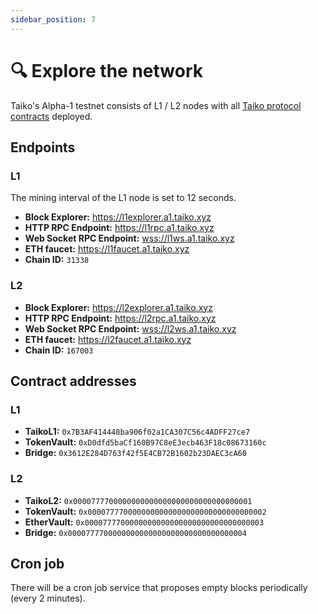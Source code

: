 ```yaml
---
sidebar_position: 7
---
```


# 🔍 Explore the network

Taiko's Alpha-1 testnet consists of L1 / L2 nodes with all [Taiko protocol contracts](/docs/category/contract-documentation) deployed.

## Endpoints

### L1

The mining interval of the L1 node is set to 12 seconds.

- **Block Explorer:** <https://l1explorer.a1.taiko.xyz>
- **HTTP RPC Endpoint:** <https://l1rpc.a1.taiko.xyz>
- **Web Socket RPC Endpoint:** <wss://l1ws.a1.taiko.xyz>
- **ETH faucet:** <https://l1faucet.a1.taiko.xyz>
- **Chain ID:** `31338`

### L2

- **Block Explorer:** <https://l2explorer.a1.taiko.xyz>
- **HTTP RPC Endpoint:** <https://l2rpc.a1.taiko.xyz>
- **Web Socket RPC Endpoint:** <wss://l2ws.a1.taiko.xyz>
- **ETH faucet:** <https://l2faucet.a1.taiko.xyz>
- **Chain ID:** `167003`

## Contract addresses

### L1

- **TaikoL1:** `0x7B3AF414448ba906f02a1CA307C56c4ADFF27ce7`
- **TokenVault:** `0xD0dfd5baCf160B97C8eE3ecb463F18c08673160c`
- **Bridge:** `0x3612E284D763f42f5E4CB72B1602b23DAEC3cA60`

### L2

- **TaikoL2:** `0x0000777700000000000000000000000000000001`
- **TokenVault:** `0x0000777700000000000000000000000000000002`
- **EtherVault:** `0x0000777700000000000000000000000000000003`
- **Bridge:** `0x0000777700000000000000000000000000000004`

## Cron job

There will be a cron job service that proposes empty blocks periodically (every 2 minutes).
